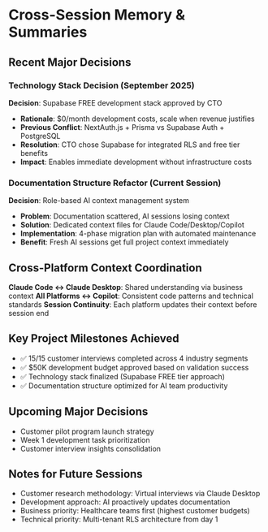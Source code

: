# Cross-Session Memory & Summaries

## Recent Major Decisions

### Technology Stack Decision (September 2025)
**Decision**: Supabase FREE development stack approved by CTO
- **Rationale**: $0/month development costs, scale when revenue justifies
- **Previous Conflict**: NextAuth.js + Prisma vs Supabase Auth + PostgreSQL
- **Resolution**: CTO chose Supabase for integrated RLS and free tier benefits
- **Impact**: Enables immediate development without infrastructure costs

### Documentation Structure Refactor (Current Session)
**Decision**: Role-based AI context management system
- **Problem**: Documentation scattered, AI sessions losing context
- **Solution**: Dedicated context files for Claude Code/Desktop/Copilot
- **Implementation**: 4-phase migration plan with automated maintenance
- **Benefit**: Fresh AI sessions get full project context immediately

## Cross-Platform Context Coordination
**Claude Code ↔ Claude Desktop**: Shared understanding via business context
**All Platforms ↔ Copilot**: Consistent code patterns and technical standards
**Session Continuity**: Each platform updates their context before session end

## Key Project Milestones Achieved
- ✅ 15/15 customer interviews completed across 4 industry segments
- ✅ $50K development budget approved based on validation success
- ✅ Technology stack finalized (Supabase FREE tier approach)
- ✅ Documentation structure optimized for AI team productivity

## Upcoming Major Decisions
- Customer pilot program launch strategy
- Week 1 development task prioritization
- Customer interview insights consolidation

## Notes for Future Sessions
- Customer research methodology: Virtual interviews via Claude Desktop
- Development approach: AI proactively updates documentation
- Business priority: Healthcare teams first (highest customer budgets)
- Technical priority: Multi-tenant RLS architecture from day 1